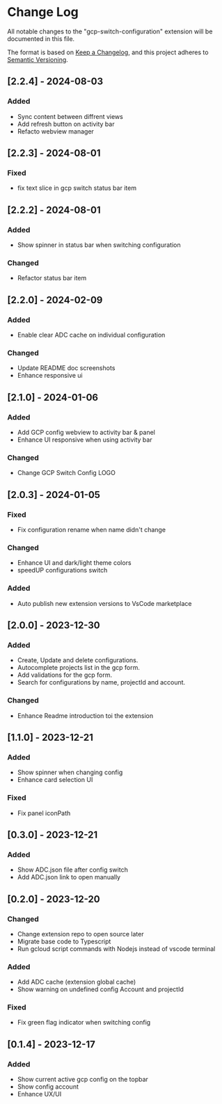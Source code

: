 # Change Log

All notable changes to the "gcp-switch-configuration" extension will be documented in this file.

The format is based on [Keep a Changelog](https://keepachangelog.com/en/1.0.0/),
and this project adheres to [Semantic Versioning](https://semver.org/spec/v2.0.0.html).

## [2.2.4] - 2024-08-03

### Added

- Sync content between diffrent views
- Add refresh button on activity bar
- Refacto webview manager

## [2.2.3] - 2024-08-01

### Fixed

- fix text slice in gcp switch status bar item

## [2.2.2] - 2024-08-01

### Added

- Show spinner in status bar when switching configuration

### Changed

- Refactor status bar item

## [2.2.0] - 2024-02-09

### Added

- Enable clear ADC cache on individual configuration

### Changed

- Update README doc screenshots
- Enhance responsive ui

## [2.1.0] - 2024-01-06

### Added

- Add GCP config webview to activity bar & panel
- Enhance UI responsive when using activity bar

### Changed

- Change GCP Switch Config LOGO

## [2.0.3] - 2024-01-05

### Fixed

- Fix configuration rename when name didn't change

### Changed

- Enhance UI and dark/light theme colors
- speedUP configurations switch

### Added

- Auto publish new extension versions to VsCode marketplace

## [2.0.0] - 2023-12-30

### Added

- Create, Update and delete configurations.
- Autocomplete projects list in the gcp form.
- Add validations for the gcp form.
- Search for configurations by name, projectId and account.

### Changed

- Enhance Readme introduction toi the extension

## [1.1.0] - 2023-12-21

### Added

- Show spinner when changing config
- Enhance card selection UI

### Fixed

- Fix panel iconPath

## [0.3.0] - 2023-12-21

### Added

- Show ADC.json file after config switch
- Add ADC.json link to open manually

## [0.2.0] - 2023-12-20

### Changed

- Change extension repo to open source later
- Migrate base code to Typescript
- Run gcloud script commands with Nodejs instead of vscode terminal

### Added

- Add ADC cache (extension global cache)
- Show warning on undefined config Account and projectId

### Fixed

- Fix green flag indicator when switching config

## [0.1.4] - 2023-12-17

### Added

- Show current active gcp config on the topbar
- Show config account
- Enhance UX/UI
